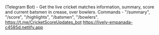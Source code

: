 (Telegram Bot) - Get the live cricket matches information, summary, score and current batsmen in crease, over bowlers.
Commands - "/summary", "/score", "/highlights", "/batsmen", "/bowlers".
https://t.me/CricketScoreUpdates_bot
https://lively-empanada-c4585d.netlify.app
